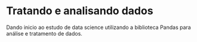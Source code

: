 # Tratando e analisando dados 

Dando inicio ao estudo de data science utilizando a biblioteca Pandas para análise e tratamento de dados.
